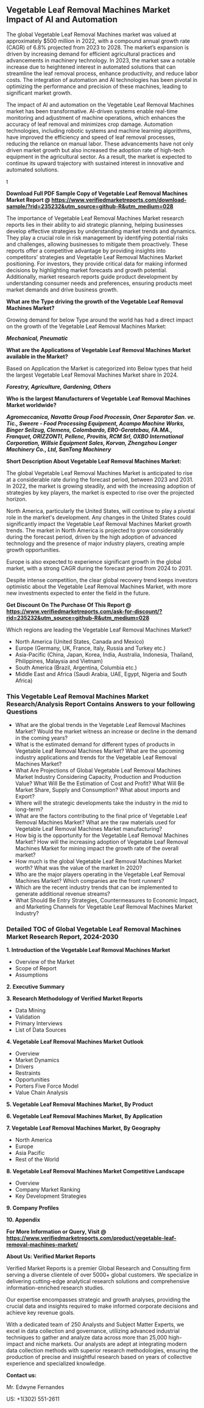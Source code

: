 <h2>Vegetable Leaf Removal Machines Market Impact of AI and Automation</h2><p>The global Vegetable Leaf Removal Machines market was valued at approximately $500 million in 2022, with a compound annual growth rate (CAGR) of 6.8% projected from 2023 to 2028. The market’s expansion is driven by increasing demand for efficient agricultural practices and advancements in machinery technology. In 2023, the market saw a notable increase due to heightened interest in automated solutions that can streamline the leaf removal process, enhance productivity, and reduce labor costs. The integration of automation and AI technologies has been pivotal in optimizing the performance and precision of these machines, leading to significant market growth.</p><p>The impact of AI and automation on the Vegetable Leaf Removal Machines market has been transformative. AI-driven systems enable real-time monitoring and adjustment of machine operations, which enhances the accuracy of leaf removal and minimizes crop damage. Automation technologies, including robotic systems and machine learning algorithms, have improved the efficiency and speed of leaf removal processes, reducing the reliance on manual labor. These advancements have not only driven market growth but also increased the adoption rate of high-tech equipment in the agricultural sector. As a result, the market is expected to continue its upward trajectory with sustained interest in innovative and automated solutions.</p>t</p><p id="" class=""><strong>Download Full PDF Sample Copy of Vegetable Leaf Removal Machines Market Report @ <a href="https://www.verifiedmarketreports.com/download-sample/?rid=235232&utm_source=github-R&utm_medium=028" target="_blank">https://www.verifiedmarketreports.com/download-sample/?rid=235232&utm_source=github-R&utm_medium=028</a></strong></p><p>The importance of&nbsp;Vegetable Leaf Removal Machines Market research reports lies in their ability to aid strategic planning, helping businesses develop effective strategies by understanding market trends and dynamics. They play a crucial role in risk management by identifying potential risks and challenges, allowing businesses to mitigate them proactively. These reports offer a competitive advantage by providing insights into competitors' strategies and Vegetable Leaf Removal Machines Market positioning. For investors, they provide critical data for making informed decisions by highlighting market forecasts and growth potential. Additionally, market research reports guide product development by understanding consumer needs and preferences, ensuring products meet market demands and drive business growth.</p><p><strong>What are the&nbsp;Type driving the growth of the Vegetable Leaf Removal Machines Market?</strong></p><p id="" class="">Growing demand for below Type around the world has had a direct impact on the growth of the Vegetable Leaf Removal Machines Market:</p><em><strong>Mechanical, Pneumatic</strong></em></p><strong>What are the&nbsp;Applications&nbsp;of Vegetable Leaf Removal Machines Market available in the Market?</strong></p><p id="" class="">Based on Application the Market is categorized into Below types that held the largest Vegetable Leaf Removal Machines Market share In 2024.</p><em><strong>Forestry, Agriculture, Gardening, Others</strong></em></p><strong>Who is the largest Manufacturers of Vegetable Leaf Removal Machines Market worldwide?</strong></p><p><em><strong>Agromeccanica, Navatta Group Food Processin, Oner Separator San. ve. Tic., Sweere - Food Processing Equipment, Acampo Machine Works, Binger Seilzug, Clemens, Colombardo, ERO-Geratebau, FA.MA., Franquet, ORIZZONTI, Pellenc, Provitis, RCM Srl, OXBO International Corporation, Willsie Equipment Sales, Korvan, Zhengzhou Longer Machinery Co., Ltd, SanTong Machinery</strong></em></p><p id="" class=""><strong>Short Description About Vegetable Leaf Removal Machines Market:</strong></p><p>The global Vegetable Leaf Removal Machines Market is anticipated to rise at a considerable rate during the forecast period, between 2023 and 2031. In 2022, the market is growing steadily, and with the increasing adoption of strategies by key players, the market is expected to rise over the projected horizon.</p><p>North America, particularly the United States, will continue to play a pivotal role in the market's development. Any changes in the United States could significantly impact the Vegetable Leaf Removal Machines Market growth trends. The market in North America is projected to grow considerably during the forecast period, driven by the high adoption of advanced technology and the presence of major industry players, creating ample growth opportunities.</p><p>Europe is also expected to experience significant growth in the global market, with a strong CAGR during the forecast period from 2024 to 2031.</p><p>Despite intense competition, the clear global recovery trend keeps investors optimistic about the Vegetable Leaf Removal Machines Market, with more new investments expected to enter the field in the future.</p><p id="" class=""><strong>Get Discount On The Purchase Of This Report @ <a href="https://www.verifiedmarketreports.com/ask-for-discount/?rid=235232&utm_source=github-R&utm_medium=028" target="_blank">https://www.verifiedmarketreports.com/ask-for-discount/?rid=235232&utm_source=github-R&utm_medium=028</a></strong></p>Which regions are leading the Vegetable Leaf Removal Machines Market?</p><ul><li>North America (United States, Canada and Mexico)</li><li>Europe (Germany, UK, France, Italy, Russia and Turkey etc.)</li><li>Asia-Pacific (China, Japan, Korea, India, Australia, Indonesia, Thailand, Philippines, Malaysia and Vietnam)</li><li>South America (Brazil, Argentina, Columbia etc.)</li><li>Middle East and Africa (Saudi Arabia, UAE, Egypt, Nigeria and South Africa)</li></ul><h3 id="" class="">This Vegetable Leaf Removal Machines Market Research/Analysis Report Contains Answers to your following Questions</h3><ul><li>What are the global trends in the Vegetable Leaf Removal Machines Market? Would the market witness an increase or decline in the demand in the coming years?</li><li>What is the estimated demand for different types of products in Vegetable Leaf Removal Machines Market? What are the upcoming industry applications and trends for the Vegetable Leaf Removal Machines Market?</li><li>What Are Projections of Global Vegetable Leaf Removal Machines Market Industry Considering Capacity, Production and Production Value? What Will Be the Estimation of Cost and Profit? What Will Be Market Share, Supply and Consumption? What about imports and Export?</li><li>Where will the strategic developments take the industry in the mid to long-term?</li><li>What are the factors contributing to the final price of Vegetable Leaf Removal Machines Market? What are the raw materials used for Vegetable Leaf Removal Machines Market manufacturing?</li><li>How big is the opportunity for the Vegetable Leaf Removal Machines Market? How will the increasing adoption of Vegetable Leaf Removal Machines Market for mining impact the growth rate of the overall market?</li><li>How much is the global Vegetable Leaf Removal Machines Market worth? What was the value of the market In 2020?</li><li>Who are the major players operating in the Vegetable Leaf Removal Machines Market? Which companies are the front runners?</li><li>Which are the recent industry trends that can be implemented to generate additional revenue streams?</li><li>What Should Be Entry Strategies, Countermeasures to Economic Impact, and Marketing Channels for Vegetable Leaf Removal Machines Market Industry?</li></ul><h3 id="" class="">Detailed TOC of Global Vegetable Leaf Removal Machines Market Research Report, 2024-2030</h3><p id="" class=""><strong>1. Introduction of the Vegetable Leaf Removal Machines Market</strong></p><ul><li>Overview of the Market</li><li>Scope of Report</li><li>Assumptions</li></ul><p id="" class=""><strong>2. Executive Summary</strong></p><p id="" class=""><strong>3. Research Methodology of Verified Market Reports</strong></p><ul><li>Data Mining</li><li>Validation</li><li>Primary Interviews</li><li>List of Data Sources</li></ul><p id="" class=""><strong>4. Vegetable Leaf Removal Machines Market Outlook</strong></p><ul><li>Overview</li><li>Market Dynamics</li><li>Drivers</li><li>Restraints</li><li>Opportunities</li><li>Porters Five Force Model</li><li>Value Chain Analysis</li></ul><p id="" class=""><strong>5. Vegetable Leaf Removal Machines Market, By Product</strong></p><p id="" class=""><strong>6. Vegetable Leaf Removal Machines Market, By Application</strong></p><p id="" class=""><strong>7. Vegetable Leaf Removal Machines Market, By Geography</strong></p><ul><li>North America</li><li>Europe</li><li>Asia Pacific</li><li>Rest of the World</li></ul><p id="" class=""><strong>8. Vegetable Leaf Removal Machines Market Competitive Landscape</strong></p><ul><li>Overview</li><li>Company Market Ranking</li><li>Key Development Strategies</li></ul><p id="" class=""><strong>9. Company Profiles</strong></p><p id="" class=""><strong>10. Appendix</strong></p><p id="" class=""><strong>For More Information or Query, Visit @ <a href="https://www.verifiedmarketreports.com/product/vegetable-leaf-removal-machines-market/" target="_blank">https://www.verifiedmarketreports.com/product/vegetable-leaf-removal-machines-market/</a></strong></p><p id="" class=""><strong>About Us: Verified Market Reports</strong></p><p id="" class="">Verified Market Reports is a premier Global Research and Consulting firm serving a diverse clientele of over 5000+ global customers. We specialize in delivering cutting-edge analytical research solutions and comprehensive information-enriched research studies.</p><p id="" class="">Our expertise encompasses strategic and growth analyses, providing the crucial data and insights required to make informed corporate decisions and achieve key revenue goals.</p><p id="" class="">With a dedicated team of 250 Analysts and Subject Matter Experts, we excel in data collection and governance, utilizing advanced industrial techniques to gather and analyze data across more than 25,000 high-impact and niche markets. Our analysts are adept at integrating modern data collection methods with superior research methodologies, ensuring the production of precise and insightful research based on years of collective experience and specialized knowledge.</p><p id="" class=""><strong>Contact us:</strong></p><p id="" class="">Mr. Edwyne Fernandes</p><p id="" class="">US: +1(302) 551-2611</p>